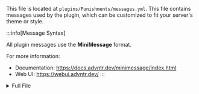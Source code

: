 This file is located at `plugins/Punishments/messages.yml`. This file contains messages used by the plugin, which can be customized to fit your server's theme or style.

:::info[Message Syntax]

All plugin messages use the **MiniMessage** format.

For more information:
* Documentation: https://docs.advntr.dev/minimessage/index.html
* Web UI: https://webui.advntr.dev/
:::

<details>
<summary>Full File</summary>

```yaml
SPECIFY_PUNISHMENT:
- <red><bold>ERROR!</bold> <gray>Please specify a punishment!
INVALID_PUNISHMENT:
- <red><bold>ERROR!</bold> <gray>The punishment of '<red>%argument%</red>' cannot
  be found.
CANNOT_PUNISH_SELF:
- <red><bold>ERROR!</bold> <gray>You cannot punish yourself!
STAFF_HISTORY_MISSING_PROFILES:
- <gray><i>Some records are missing critical data to be displayed, so they have been
  omitted.
RELOAD:
- <green><bold>SUCCESS!</bold> <gray>Reloaded configuration files!
NOTE_NOTICE_TOGGLE_ON:
- <green><bold>SUCCESS!</bold> <gray>You have toggled note notices <dark_green><bold>ON</bold></dark_green>!
NOTE_NOTICE_TOGGLE_OFF:
- <green><bold>SUCCESS!</bold> <gray>You have toggled note notices <red><bold>OFF</bold></red>!
NOTE_NOTICE:
- <aqua>[Alert] <gray>Player <aqua>%player%</aqua> has joined and has <aqua>%amount%</aqua>
  notes (<red>%severe%</red> severe).
NOTE_CREATE_PROMPT:
- <aqua>[Alert] <gray>Please enter the note you would like to attach to this user.
- <gray><i><click:suggest_command:'cancel'>Click this message or type <red>cancel</red>
  to cancel!</click>
NOTE_CREATE_CANCELLED:
- <red><bold>CANCELLED!</bold> <gray>You have canceled the note creation process!
NOTE_CREATED:
- <green><bold>SUCCESS!</bold> <gray>You have created a note for <aqua>%player%</aqua>!
NOTE_EDIT_PROMPT:
- <aqua>[Alert] <gray>Please enter the new content of the note you would like to change!
- <gray><i><click:run_command:'cancel'>Click this message or type <red>cancel</red>
  to cancel!</click>
NOTE_EDIT_CANCELLED:
- <red><bold>CANCELLED!</bold> <gray>You have cancelled the note editorial process!
NOTE_EDITED:
- <green><bold>SUCCESS!</bold> <gray>You have edited the content for the note!
NOTE_DELETE_CONFIRMED:
- <aqua>[Alert] <gray>You have successfully deleted the note.
```
</details>